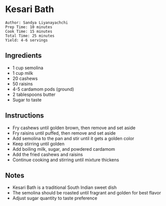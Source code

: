 # Kesari Bath

```
Author: Sandya Liyanayachchi
Prep Time: 10 minutes
Cook Time: 15 minutes
Total Time: 25 minutes
Yield: 4-6 servings
```

## Ingredients

- 1 cup semolina
- 1 cup milk
- 20 cashews
- 50 raisins
- 4-5 cardamom pods (ground)
- 2 tablespoons butter
- Sugar to taste

## Instructions

- Fry cashews until golden brown, then remove and set aside
- Fry raisins until puffed, then remove and set aside
- Add semolina to the pan and stir until it gets a golden color
- Keep stirring until golden
- Add boiling milk, sugar, and powdered cardamom
- Add the fried cashews and raisins
- Continue cooking and stirring until mixture thickens

## Notes

- Kesari Bath is a traditional South Indian sweet dish
- The semolina should be roasted until fragrant and golden for best flavor
- Adjust sugar quantity to taste preference